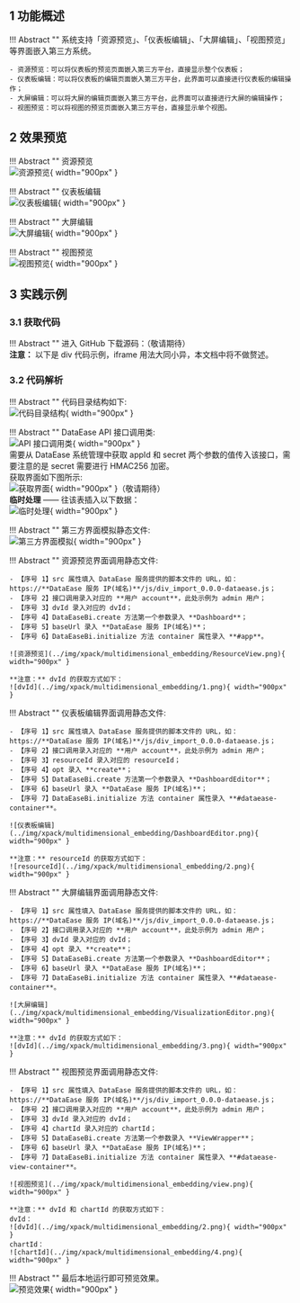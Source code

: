 ## 1 功能概述

!!! Abstract ""
    系统支持「资源预览」、「仪表板编辑」、「大屏编辑」、「视图预览」等界面嵌入第三方系统。

    - 资源预览：可以将仪表板的预览页面嵌入第三方平台，直接显示整个仪表板；
    - 仪表板编辑：可以将仪表板的编辑页面嵌入第三方平台，此界面可以直接进行仪表板的编辑操作；
    - 大屏编辑：可以将大屏的编辑页面嵌入第三方平台，此界面可以直接进行大屏的编辑操作；
    - 视图预览：可以将视图的预览页面嵌入第三方平台，直接显示单个视图。

## 2 效果预览

!!! Abstract ""
    资源预览  
    ![资源预览](../img/xpack/multidimensional_embedding/ResourceView.jpg){ width="900px" }

!!! Abstract ""
    仪表板编辑  
    ![仪表板编辑](../img/xpack/multidimensional_embedding/DashboardEditor.jpg){ width="900px" }

!!! Abstract ""
    大屏编辑  
    ![大屏编辑](../img/xpack/multidimensional_embedding/VisualizationEditor.jpg){ width="900px" }

!!! Abstract ""
    视图预览  
    ![视图预览](../img/xpack/multidimensional_embedding/view.jpg){ width="900px" }

## 3 实践示例

### 3.1 获取代码

!!! Abstract ""
    进入 GitHub 下载源码：（敬请期待）  
    **注意：** 以下是 div 代码示例，iframe 用法大同小异，本文档中将不做赘述。

### 3.2 代码解析

!!! Abstract ""
    代码目录结构如下:  
    ![代码目录结构](../img/xpack/multidimensional_embedding/directory_structure.png){ width="900px" }

!!! Abstract ""
    DataEase API 接口调用类:  
    ![API 接口调用类](../img/xpack/multidimensional_embedding/TokenApi.png){ width="900px" }  
    需要从 DataEase 系统管理中获取 appId 和 secret 两个参数的值传入该接口，需要注意的是 secret 需要进行 HMAC256 加密。  
    获取界面如下图所示:   
    ![获取界面](../img/xpack/multidimensional_embedding/XXXX.png){ width="900px" }（敬请期待）  
    **临时处理** —— 往该表插入以下数据：  
    ![临时处理](../img/xpack/multidimensional_embedding/temporary.png){ width="900px" }

!!! Abstract ""
    第三方界面模拟静态文件:   
    ![第三方界面模拟](../img/xpack/multidimensional_embedding/index.png){ width="900px" }

!!! Abstract ""
    资源预览界面调用静态文件:

    - 【序号 1】src 属性填入 DataEase 服务提供的脚本文件的 URL，如：https://**DataEase 服务 IP(域名)**/js/div_import_0.0.0-dataease.js；  
    - 【序号 2】接口调用录入对应的 **用户 account**，此处示例为 admin 用户；  
    - 【序号 3】dvId 录入对应的 dvId；   
    - 【序号 4】DataEaseBi.create 方法第一个参数录入 **Dashboard**；   
    - 【序号 5】baseUrl 录入 **DataEase 服务 IP(域名)**；  
    - 【序号 6】DataEaseBi.initialize 方法 container 属性录入 **#app**。

    ![资源预览](../img/xpack/multidimensional_embedding/ResourceView.png){ width="900px" }  
    
    **注意：** dvId 的获取方式如下：  
    ![dvId](../img/xpack/multidimensional_embedding/1.png){ width="900px" }

!!! Abstract ""
    仪表板编辑界面调用静态文件:

    - 【序号 1】src 属性填入 DataEase 服务提供的脚本文件的 URL，如：https://**DataEase 服务 IP(域名)**/js/div_import_0.0.0-dataease.js；  
    - 【序号 2】接口调用录入对应的 **用户 account**，此处示例为 admin 用户；  
    - 【序号 3】resourceId 录入对应的 resourceId；   
    - 【序号 4】opt 录入 **create**；  
    - 【序号 5】DataEaseBi.create 方法第一个参数录入 **DashboardEditor**；   
    - 【序号 6】baseUrl 录入 **DataEase 服务 IP(域名)**；  
    - 【序号 7】DataEaseBi.initialize 方法 container 属性录入 **#dataease-container**。

    ![仪表板编辑](../img/xpack/multidimensional_embedding/DashboardEditor.png){ width="900px" }  
    
    **注意：** resourceId 的获取方式如下：  
    ![resourceId](../img/xpack/multidimensional_embedding/2.png){ width="900px" }

!!! Abstract ""
    大屏编辑界面调用静态文件:

    - 【序号 1】src 属性填入 DataEase 服务提供的脚本文件的 URL，如：https://**DataEase 服务 IP(域名)**/js/div_import_0.0.0-dataease.js；  
    - 【序号 2】接口调用录入对应的 **用户 account**，此处示例为 admin 用户；  
    - 【序号 3】dvId 录入对应的 dvId；   
    - 【序号 4】opt 录入 **create**；  
    - 【序号 5】DataEaseBi.create 方法第一个参数录入 **DashboardEditor**；   
    - 【序号 6】baseUrl 录入 **DataEase 服务 IP(域名)**；  
    - 【序号 7】DataEaseBi.initialize 方法 container 属性录入 **#dataease-container**。

    ![大屏编辑](../img/xpack/multidimensional_embedding/VisualizationEditor.png){ width="900px" }
    
    **注意：** dvId 的获取方式如下：  
    ![dvId](../img/xpack/multidimensional_embedding/3.png){ width="900px" }

!!! Abstract ""
    视图预览界面调用静态文件:

    - 【序号 1】src 属性填入 DataEase 服务提供的脚本文件的 URL，如：https://**DataEase 服务 IP(域名)**/js/div_import_0.0.0-dataease.js；  
    - 【序号 2】接口调用录入对应的 **用户 account**，此处示例为 admin 用户；  
    - 【序号 3】dvId 录入对应的 dvId；   
    - 【序号 4】chartId 录入对应的 chartId；  
    - 【序号 5】DataEaseBi.create 方法第一个参数录入 **ViewWrapper**；   
    - 【序号 6】baseUrl 录入 **DataEase 服务 IP(域名)**；  
    - 【序号 7】DataEaseBi.initialize 方法 container 属性录入 **#dataease-view-container**。  

    ![视图预览](../img/xpack/multidimensional_embedding/view.png){ width="900px" }
    
    **注意：** dvId 和 chartId 的获取方式如下：  
    dvId：  
    ![dvId](../img/xpack/multidimensional_embedding/2.png){ width="900px" }  
    chartId：  
    ![chartId](../img/xpack/multidimensional_embedding/4.png){ width="900px" }

!!! Abstract ""
    最后本地运行即可预览效果。  
    ![预览效果](../img/xpack/multidimensional_embedding/EmbeddedDemoApplication.png){ width="900px" }